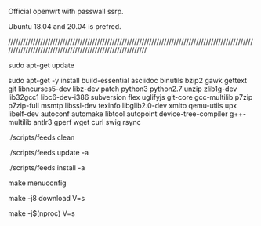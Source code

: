 Official openwrt with passwall ssrp.

Ubuntu 18.04 and 20.04 is prefred.

///////////////////////////////////////////////////////////////////////////////////////////////////////////////////////////////////////////////////////////

sudo apt-get update

sudo apt-get -y install build-essential asciidoc binutils bzip2 gawk gettext git libncurses5-dev libz-dev patch python3 python2.7 unzip zlib1g-dev lib32gcc1 libc6-dev-i386 subversion flex uglifyjs git-core gcc-multilib p7zip p7zip-full msmtp libssl-dev texinfo libglib2.0-dev xmlto qemu-utils upx libelf-dev autoconf automake libtool autopoint device-tree-compiler g++-multilib antlr3 gperf wget curl swig rsync

./scripts/feeds clean

./scripts/feeds update -a

./scripts/feeds install -a

make menuconfig

make -j8 download V=s

make -j$(nproc) V=s
